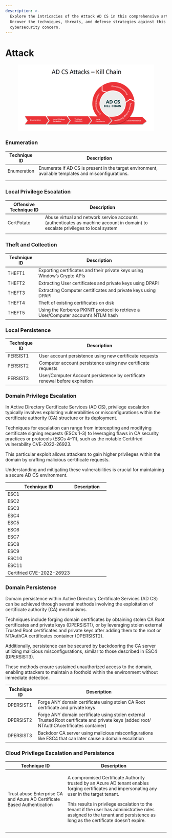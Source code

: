 ```yaml
---
description: >-
  Explore the intricacies of the Attack AD CS in this comprehensive article.
  Uncover the techniques, threats, and defense strategies against this
  cybersecurity concern.
---
```


# Attack

<figure><img src="../.gitbook/assets/image (3).png" alt=""><figcaption></figcaption></figure>

&#x20;

### Enumeration

<table><thead><tr><th>Technique ID</th><th width="401">Description </th><th data-hidden></th></tr></thead><tbody><tr><td>Enumeration </td><td>Enumerate if AD CS is present in the target environment, available templates and misconfigurations.</td><td></td></tr><tr><td></td><td></td><td></td></tr><tr><td></td><td></td><td></td></tr></tbody></table>

### Local Privilege Escalation

<table><thead><tr><th>Offensive Technique ID</th><th>Description</th><th data-hidden></th></tr></thead><tbody><tr><td>CertPotato</td><td>Abuse virtual and network service accounts (authenticates as machine account in domain) to escalate privileges to local system</td><td></td></tr><tr><td></td><td></td><td></td></tr></tbody></table>

### Theft and Collection

<table><thead><tr><th>Technique ID</th><th>Description</th><th data-hidden></th></tr></thead><tbody><tr><td>THEFT1</td><td>Exporting certificates and their private keys using Window’s Crypto APIs</td><td></td></tr><tr><td>THEFT2</td><td>Extracting User certificates and private keys using DPAPI</td><td></td></tr><tr><td>THEFT3</td><td>Extracting Computer certificates and private keys using DPAPI</td><td></td></tr><tr><td>THEFT4</td><td>Theft of existing certificates on disk</td><td></td></tr><tr><td>THEFT5</td><td>Using the Kerberos PKINIT protocol to retrieve a User/Computer account’s NTLM hash</td><td></td></tr></tbody></table>

### Local Persistence

<table><thead><tr><th>Technique ID</th><th>Description</th><th data-hidden></th></tr></thead><tbody><tr><td>PERSIST1</td><td>User account persistence using new certificate requests</td><td></td></tr><tr><td>PERSIST2</td><td>Computer account persistence using new certificate requests</td><td></td></tr><tr><td>PERSIST3</td><td>User/Computer Account persistence by certificate renewal before expiration</td><td></td></tr></tbody></table>

### Domain Privilege Escalation

In Active Directory Certificate Services (AD CS), privilege escalation typically involves exploiting vulnerabilities or misconfigurations within the certificate authority (CA) structure or its deployment.

Techniques for escalation can range from intercepting and modifying certificate signing requests (ESCs 1-3) to leveraging flaws in CA security practices or protocols (ESCs 4-11), such as the notable Certifried vulnerability CVE-2022-26923.&#x20;

This particular exploit allows attackers to gain higher privileges within the domain by crafting malicious certificate requests.&#x20;

Understanding and mitigating these vulnerabilities is crucial for maintaining a secure AD CS environment.

<table><thead><tr><th>Technique ID</th><th>Description</th><th data-hidden></th></tr></thead><tbody><tr><td>ESC1</td><td></td><td></td></tr><tr><td>ESC2</td><td></td><td></td></tr><tr><td>ESC3</td><td></td><td></td></tr><tr><td>ESC4</td><td></td><td></td></tr><tr><td>ESC5</td><td></td><td></td></tr><tr><td>ESC6</td><td></td><td></td></tr><tr><td>ESC7</td><td></td><td></td></tr><tr><td>ESC8</td><td></td><td></td></tr><tr><td>ESC9</td><td></td><td></td></tr><tr><td>ESC10</td><td></td><td></td></tr><tr><td>ESC11</td><td></td><td></td></tr><tr><td>Certifried CVE-2022-26923</td><td></td><td></td></tr></tbody></table>

### Domain Persistence

Domain persistence within Active Directory Certificate Services (AD CS) can be achieved through several methods involving the exploitation of certificate authority (CA) mechanisms.&#x20;

Techniques include forging domain certificates by obtaining stolen CA Root certificates and private keys (DPERSIST1), or by leveraging stolen external Trusted Root certificates and private keys after adding them to the root or NTAuthCA certificates container (DPERSIST2).&#x20;

Additionally, persistence can be secured by backdooring the CA server utilizing malicious misconfigurations, similar to those described in ESC4 (DPERSIST3).&#x20;

These methods ensure sustained unauthorized access to the domain, enabling attackers to maintain a foothold within the environment without immediate detection.

<table><thead><tr><th>Technique ID</th><th>Description</th><th data-hidden></th></tr></thead><tbody><tr><td>DPERSIST1</td><td>Forge ANY domain certificate using stolen CA Root certificate and private keys</td><td></td></tr><tr><td>DPERSIST2</td><td>Forge ANY domain certificate using stolen external Trusted Root certificate and private keys (added root/ NTAuthCAcertificates container)</td><td></td></tr><tr><td>DPERSIST3</td><td>Backdoor CA server using malicious misconfigurations like ESC4 that can later cause a domain escalation</td><td></td></tr></tbody></table>

### Cloud Privilege Escalation and Persistence



<table><thead><tr><th>Technique ID</th><th>Description</th><th data-hidden></th></tr></thead><tbody><tr><td>Trust abuse Enterprise CA and Azure AD Certificate Based Authentication</td><td><p>A compromised Certificate Authority trusted by an Azure AD tenant enables forging certificates and impersonating any user in the target tenant. </p><p>This results in privilege escalation to the tenant if the user has administrative roles assigned to the tenant and persistence as long as the certificate doesn’t expire. </p></td><td></td></tr><tr><td></td><td></td><td></td></tr><tr><td></td><td></td><td></td></tr></tbody></table>
